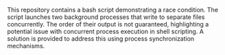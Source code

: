 This repository contains a bash script demonstrating a race condition.  The script launches two background processes that write to separate files concurrently. The order of their output is not guaranteed, highlighting a potential issue with concurrent process execution in shell scripting. A solution is provided to address this using process synchronization mechanisms.